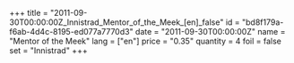 +++
title = "2011-09-30T00:00:00Z_Innistrad_Mentor_of_the_Meek_[en]_false"
id = "bd8f179a-f6ab-4d4c-8195-ed077a7770d3"
date = "2011-09-30T00:00:00Z"
name = "Mentor of the Meek"
lang = ["en"]
price = "0.35"
quantity = 4
foil = false
set = "Innistrad"
+++
